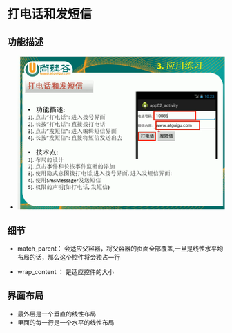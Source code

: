 # 打电话和发短信

## 功能描述
- ![](imageFolder/image1.png)


## 细节
- match_parent： 会适应父容器，将父容器的页面全部覆盖,一旦是线性水平均布局的话，那么这个控件将会独占一行

- wrap_content ： 是适应控件的大小 



## 界面布局
- 最外层是一个垂直的线性布局
- 里面的每一行是一个水平的线性布局


